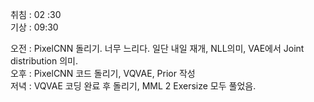 취침 : 02 :30  
기상 : 09:30  
  
오전 : PixelCNN 돌리기. 너무 느리다. 일단 내일 재개, NLL의미, VAE에서 Joint distribution 의미.  
오후 : PixelCNN 코드 돌리기, VQVAE, Prior 작성  
저녁 : VQVAE 코딩 완료 후 돌리기, MML 2 Exersize 모두 풀었음.
